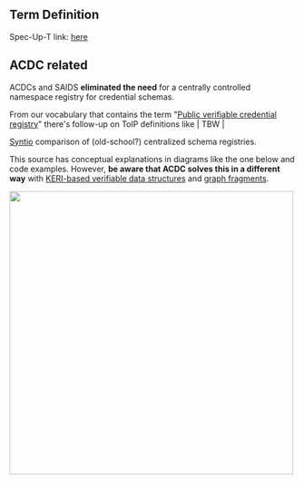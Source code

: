 ## Term Definition

Spec-Up-T link: <a href='https://weboftrust.github.io/WOT-terms/docs/glossary/schema-registry'>here</a>

## ACDC related
ACDCs and SAIDS **eliminated the need** for a centrally controlled namespace registry for credential schemas.

From our vocabulary that contains the term "[Public verifiable credential registry](public-verifiable-credential-registry)" there's follow-up on ToIP definitions like | TBW |

[Syntio](https://www.syntio.net/en/labs-musings/schema-registry-comparison/) comparison of (old-school?) centralized schema registries.

This source has conceptual explanations in diagrams like the one below and code examples. However, **be aware that ACDC solves this in a different way** with [KERI-based verifiable data structures](VDS) and [graph fragments](graph-fragment).

<img src="https://hackmd.io/_uploads/H1CE6FZfo.png" width="500" />